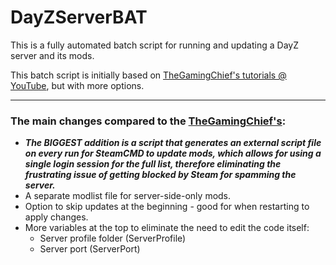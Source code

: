# DayZServerBAT
This is a fully automated batch script for running and updating a DayZ server and its mods.

This batch script is initially based on [TheGamingChief's tutorials @ YouTube](https://www.youtube.com/playlist?list=PLb-LObGTjjRmbOwcQfuORIL6NKX4Jon2W), but with more options.

***

### The main changes compared to the [TheGamingChief's](https://www.youtube.com/TheGamingChief):

* ***The BIGGEST addition is a script that generates an external script file on every run for SteamCMD to update mods, which allows for using a single login session for the full list, therefore eliminating the frustrating issue of getting blocked by Steam for spamming the server.***
* A separate modlist file for server-side-only mods.
* Option to skip updates at the beginning - good for when restarting to apply changes.
* More variables at the top to eliminate the need to edit the code itself:
    - Server profile folder (ServerProfile)
    - Server port (ServerPort)
